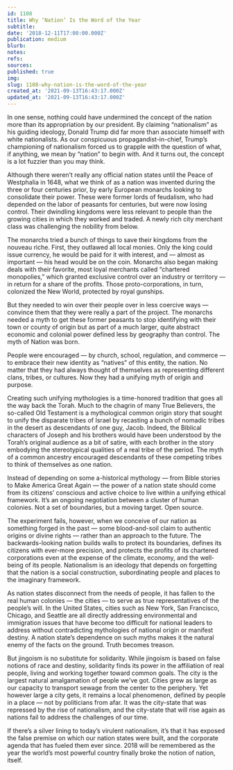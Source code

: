 ```yaml
---
id: 1108
title: Why ‘Nation’ Is the Word of the Year
subtitle: 
date: '2018-12-11T17:00:00.000Z'
publication: medium
blurb: 
notes: 
refs: 
sources: 
published: true
img: 
slug: 1108-why-nation-is-the-word-of-the-year
created_at: '2021-09-13T16:43:17.000Z'
updated_at: '2021-09-13T16:43:17.000Z'
---
```

In one sense, nothing could have undermined the concept of the nation more than its appropriation by our president. By claiming “nationalism” as his guiding ideology, Donald Trump did far more than associate himself with white nationalists. As our conspicuous propagandist-in-chief, Trump’s championing of nationalism forced us to grapple with the question of what, if anything, we mean by “nation” to begin with. And it turns out, the concept is a lot fuzzier than you may think.

Although there weren’t really any official nation states until the Peace of Westphalia in 1648, what we think of as a nation was invented during the three or four centuries prior, by early European monarchs looking to consolidate their power. These were former lords of feudalism, who had depended on the labor of peasants for centuries, but were now losing control. Their dwindling kingdoms were less relevant to people than the growing cities in which they worked and traded. A newly rich city merchant class was challenging the nobility from below.

The monarchs tried a bunch of things to save their kingdoms from the nouveau riche. First, they outlawed all local monies. Only the king could issue currency, he would be paid for it with interest, and — almost as important — his head would be on the coin. Monarchs also began making deals with their favorite, most loyal merchants called “chartered monopolies,” which granted exclusive control over an industry or territory — in return for a share of the profits. Those proto-corporations, in turn, colonized the New World, protected by royal gunships.

But they needed to win over their people over in less coercive ways — convince them that they were really a part of the project. The monarchs needed a myth to get these former peasants to stop identifying with their town or county of origin but as part of a much larger, quite abstract economic and colonial power defined less by geography than control. The myth of Nation was born.

People were encouraged — by church, school, regulation, and commerce — to embrace their new identity as “natives” of this entity, the nation. No matter that they had always thought of themselves as representing different clans, tribes, or cultures. Now they had a unifying myth of origin and purpose.

Creating such unifying mythologies is a time-honored tradition that goes all the way back the Torah. Much to the chagrin of many True Believers, the so-called Old Testament is a mythological common origin story that sought to unify the disparate tribes of Israel by recasting a bunch of nomadic tribes in the desert as descendants of one guy, Jacob. Indeed, the Biblical characters of Joseph and his brothers would have been understood by the Torah’s original audience as a bit of satire, with each brother in the story embodying the stereotypical qualities of a real tribe of the period. The myth of a common ancestry encouraged descendants of these competing tribes to think of themselves as one nation.

Instead of depending on some a-historical mythology — from Bible stories to Make America Great Again — the power of a nation state should come from its citizens’ conscious and active choice to live within a unifying ethical framework. It’s an ongoing negotiation between a cluster of human colonies. Not a set of boundaries, but a moving target. Open source.

The experiment fails, however, when we conceive of our nation as something forged in the past — some blood-and-soil claim to authentic origins or divine rights — rather than an approach to the future. The backwards-looking nation builds walls to protect its boundaries, defines its citizens with ever-more precision, and protects the profits of its chartered corporations even at the expense of the climate, economy, and the well-being of its people. Nationalism is an ideology that depends on forgetting that the nation is a social construction, subordinating people and places to the imaginary framework.

As nation states disconnect from the needs of people, it has fallen to the real human colonies — the cities — to serve as true representatives of the people’s will. In the United States, cities such as New York, San Francisco, Chicago, and Seattle are all directly addressing environmental and immigration issues that have become too difficult for national leaders to address without contradicting mythologies of national origin or manifest destiny. A nation state’s dependence on such myths makes it the natural enemy of the facts on the ground. Truth becomes treason.

But jingoism is no substitute for solidarity. While jingoism is based on false notions of race and destiny, solidarity finds its power in the affiliation of real people, living and working together toward common goals. The city is the largest natural amalgamation of people we’ve got. Cities grew as large as our capacity to transport sewage from the center to the periphery. Yet however large a city gets, it remains a local phenomenon, defined by people in a place — not by politicians from afar. It was the city-state that was repressed by the rise of nationalism, and the city-state that will rise again as nations fail to address the challenges of our time.

If there’s a silver lining to today’s virulent nationalism, it’s that it has exposed the false premise on which our nation states were built, and the corporate agenda that has fueled them ever since. 2018 will be remembered as the year the world’s most powerful country finally broke the notion of nation, itself.
